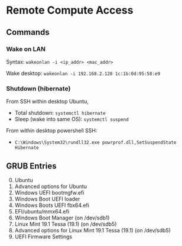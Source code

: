# Remote Compute Access

## Commands

### Wake on LAN

Syntax: `wakeonlan -i <ip_addr> <mac_addr>`

Wake desktop: `wakeonlan -i 192.168.2.128 1c:1b:0d:95:58:e9`

### Shutdown (hibernate)

From SSH within desktop Ubuntu,

- Total shutdown: `systemctl hibernate`
- Sleep (wake into same OS): `systemctl suspend`

From within desktop powershell SSH:

- `C:\Windows\System32\rundll32.exe powrprof.dll,SetSuspendState Hibernate`

## GRUB Entries

0. Ubuntu
1. Advanced options for Ubuntu
2. Windows UEFI bootmgfw.efi
3. Windows Boot UEFI loader
4. Windows Boots UEFI fbx64.efi
5. EFI/ubuntu/mmx64.efi
6. Windows Boot Manager (on /dev/sdb1)
7. Linux Mint 19.1 Tessa (19.1) (on /dev/sdb5)
8. Advanced options for Linux Mint 19.1 Tessa (19.1) (on /dev/sdb5)
9. UEFI Firmware Settings
